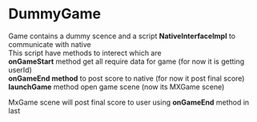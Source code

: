 # DummyGame

Game contains a dummy scence and a script <b>NativeInterfaceImpl</b> to communicate with native<br />
This script have methods to interect which are<br />
<b>onGameStart</b> method get all require data for game (for now it is getting userId) <br />
<b>onGameEnd method</b> to post score to native (for now it post final score) <br />
<b>launchGame</b> method open game scene (now its MXGame scene)<br />

MxGame scene will post final score to user using <b>onGameEnd</b> method in last <br />
